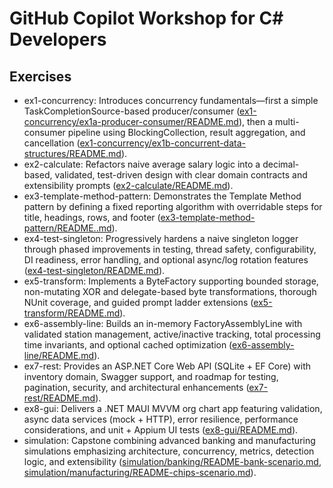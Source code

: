 # GitHub Copilot Workshop for C# Developers

## Exercises
- ex1-concurrency: Introduces concurrency fundamentals—first a simple TaskCompletionSource-based producer/consumer ([ex1-concurrency/ex1a-producer-consumer/README.md](ex1-concurrency/ex1a-producer-consumer/README.md)), then a multi-consumer pipeline using BlockingCollection, result aggregation, and cancellation ([ex1-concurrency/ex1b-concurrent-data-structures/README.md](ex1-concurrency/ex1b-concurrent-data-structures/README.md)).
- ex2-calculate: Refactors naive average salary logic into a decimal-based, validated, test-driven design with clear domain contracts and extensibility prompts ([ex2-calculate/README.md](ex2-calculate/README.md)).
- ex3-template-method-pattern: Demonstrates the Template Method pattern by defining a fixed reporting algorithm with overridable steps for title, headings, rows, and footer ([ex3-template-method-pattern/README..md](ex3-template-method-pattern/README..md)).
- ex4-test-singleton: Progressively hardens a naive singleton logger through phased improvements in testing, thread safety, configurability, DI readiness, error handling, and optional async/log rotation features ([ex4-test-singleton/README.md](ex4-test-singleton/README.md)).
- ex5-transform: Implements a ByteFactory supporting bounded storage, non-mutating XOR and delegate-based byte transformations, thorough NUnit coverage, and guided prompt ladder extensions ([ex5-transform/README.md](ex5-transform/README.md)).
- ex6-assembly-line: Builds an in-memory FactoryAssemblyLine with validated station management, active/inactive tracking, total processing time invariants, and optional cached optimization ([ex6-assembly-line/README.md](ex6-assembly-line/README.md)).
- ex7-rest: Provides an ASP.NET Core Web API (SQLite + EF Core) with inventory domain, Swagger support, and roadmap for testing, pagination, security, and architectural enhancements ([ex7-rest/README.md](ex7-rest/README.md)).
- ex8-gui: Delivers a .NET MAUI MVVM org chart app featuring validation, async data services (mock + HTTP), error resilience, performance considerations, and unit + Appium UI tests ([ex8-gui/README.md](ex8-gui/README.md)).
- simulation: Capstone combining advanced banking and manufacturing simulations emphasizing architecture, concurrency, metrics, detection logic, and extensibility ([simulation/banking/README-bank-scenario.md](simulation/banking/README-bank-scenario.md), [simulation/manufacturing/README-chips-scenario.md](simulation/manufacturing/README-chips-scenario.md)).
